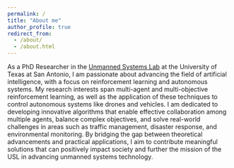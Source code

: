 ```yaml
---
permalink: /
title: "About me"
author_profile: true
redirect_from: 
  - /about/
  - /about.html
---
```


As a PhD Researcher in the [Unmanned Systems Lab](https://utsausl.wixsite.com/utsausl) at the University of Texas at San Antonio, I am passionate about advancing the field of artificial intelligence, with a focus on reinforcement learning and autonomous systems. My research interests span multi-agent and multi-objective reinforcement learning, as well as the application of these techniques to control autonomous systems like drones and vehicles. I am dedicated to developing innovative algorithms that enable effective collaboration among multiple agents, balance complex objectives, and solve real-world challenges in areas such as traffic management, disaster response, and environmental monitoring. By bridging the gap between theoretical advancements and practical applications, I aim to contribute meaningful solutions that can positively impact society and further the mission of the USL in advancing unmanned systems technology.
